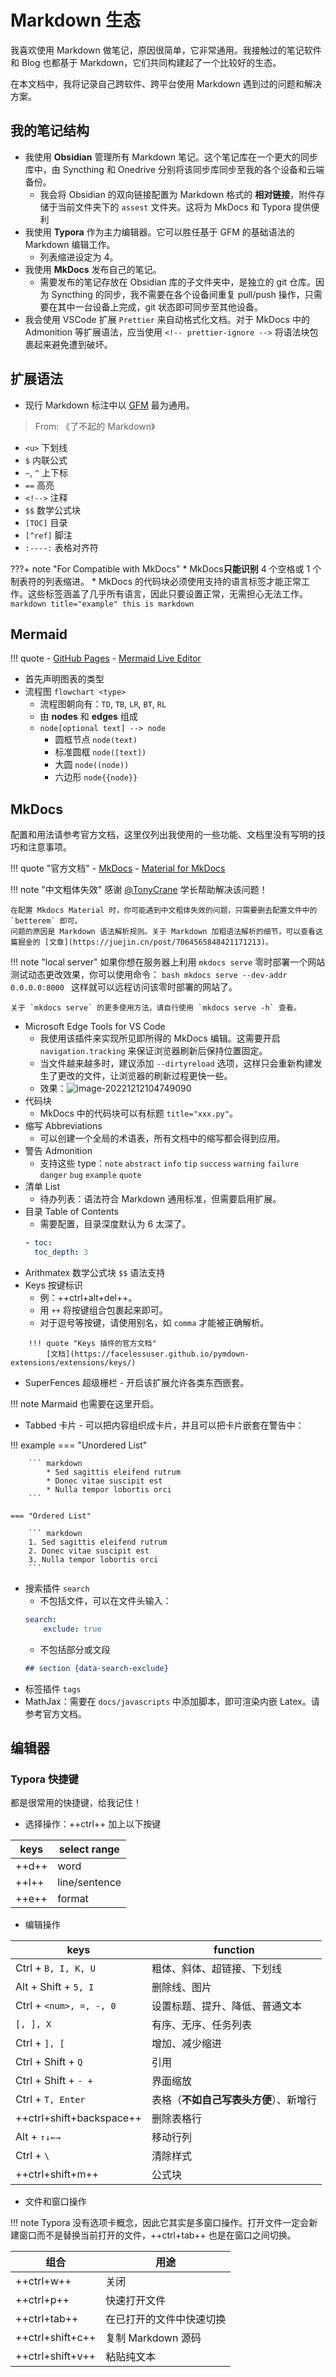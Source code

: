 # Markdown 生态

我喜欢使用 Markdown 做笔记，原因很简单，它非常通用。我接触过的笔记软件和 Blog 也都基于 Markdown，它们共同构建起了一个比较好的生态。

在本文档中，我将记录自己跨软件、跨平台使用 Markdown 遇到过的问题和解决方案。

## 我的笔记结构

-   我使用 **Obsidian** 管理所有 Markdown 笔记。这个笔记库在一个更大的同步库中，由 Syncthing 和 Onedrive 分别将该同步库同步至我的各个设备和云端备份。
    -   我会将 Obsidian 的双向链接配置为 Markdown 格式的 **相对链接**，附件存储于当前文件夹下的 `assest` 文件夹。这将为 MkDocs 和 Typora 提供便利
-   我使用 **Typora** 作为主力编辑器。它可以胜任基于 GFM 的基础语法的 Markdown 编辑工作。
    -   列表缩进设定为 4。
-   我使用 **MkDocs** 发布自己的笔记。
    -   需要发布的笔记存放在 Obsidian 库的子文件夹中，是独立的 git 仓库。因为 Syncthing 的同步，我不需要在各个设备间重复 pull/push 操作，只需要在其中一台设备上完成，git 状态即可同步至其他设备。
-   我会使用 VSCode 扩展 `Prettier` 来自动格式化文档。对于 MkDocs 中的 Admonition 等扩展语法，应当使用 `<!-- prettier-ignore -->` 将语法块包裹起来避免遭到破坏。

## 扩展语法

-   现行 Markdown 标注中以 [GFM](https://github.github.com/gfm) 最为通用。

> From:
> 《了不起的 Markdown》

-   `<u>` 下划线
-   `$` 内联公式
-   `~`, `^` 上下标
-   `==` 高亮
-   `<!-->` 注释
-   `$$` 数学公式块
-   `[TOC]` 目录
-   `[^ref]` 脚注
-   `:----:` 表格对齐符

<!-- prettier-ignore-start -->
???+ note "For Compatible with MkDocs"
    * MkDocs**只能识别** 4 个空格或 1 个制表符的列表缩进。
    * MkDocs 的代码块必须使用支持的语言标签才能正常工作。这些标签涵盖了几乎所有语言，因此只要设置正常，无需担心无法工作。
        ```markdown title="example"
        this is markdown
        ```
<!-- prettier-ignore-end -->

## Mermaid

<!-- prettier-ignore-start -->
!!! quote
    -   [GitHub Pages](https://mermaid-js.github.io/mermaid/#/)
    -   [Mermaid Live Editor](https://mermaid-js.github.io/mermaid-live-editor/)
<!-- prettier-ignore-end -->

-   首先声明图表的类型
-   流程图 `flowchart <type>`
    -   流程图朝向有：`TD`, `TB`, `LR`, `BT`, `RL`
    -   由 **nodes** 和 **edges** 组成
    -   `node[optional text] --> node`
        -   圆框节点 `node(text)`
        -   标准圆框 `node([text])`
        -   大圆 `node((node))`
        -   六边形 `node{{node}}`

## MkDocs

配置和用法请参考官方文档，这里仅列出我使用的一些功能、文档里没有写明的技巧和注意事项。

<!-- prettier-ignore-start -->
!!! quote "官方文档"
    -   [MkDocs](https://www.mkdocs.org/)
    -   [Material for MkDocs](https://squidfunk.github.io/mkdocs-material/)

!!! note "中文粗体失效"
    感谢 [@TonyCrane](https://tonycrane.cc/) 学长帮助解决该问题！

    在配置 Mkdocs Material 时，你可能遇到中文粗体失效的问题，只需要删去配置文件中的 `betterem` 即可。
    问题的原因是 Markdown 语法解析规则。关于 Markdown 加粗语法解析的细节，可以查看这篇掘金的 [文章](https://juejin.cn/post/7064565848421171213)。

!!! note "local server"
    如果你想在服务器上利用 `mkdocs serve` 零时部署一个网站测试动态更改效果，你可以使用命令：
    ```bash
    mkdocs serve --dev-addr 0.0.0.0:8000
    ```
    这样就可以远程访问该零时部署的网站了。

    关于 `mkdocs serve` 的更多使用方法，请自行使用 `mkdocs serve -h` 查看。
<!-- prettier-ignore-end -->

-   Microsoft Edge Tools for VS Code
    -   我使用该插件来实现所见即所得的 MkDocs 编辑。这需要开启 `navigation.tracking` 来保证浏览器刷新后保持位置固定。
    -   当文件越来越多时，建议添加 `--dirtyreload` 选项，这样只会重新构建发生了更改的文件，让浏览器的刷新过程更快一些。
    -   效果：![image-20221212104749090](assets/image-20221212104749090.png)
-   代码块
    -   MkDocs 中的代码块可以有标题 `title="xxx.py"`。
-   缩写 Abbreviations
    -   可以创建一个全局的术语表，所有文档中的缩写都会得到应用。
-   警告 Admonition
    -   支持这些 type：`note` `abstract` `info` `tip` `success` `warning` `failure` `danger` `bug` `example` `quote`
-   清单 List
    -   待办列表：语法符合 Markdown 通用标准，但需要启用扩展。
-   目录 Table of Contents
    -   需要配置，目录深度默认为 6 太深了。
    ```yaml
    - toc:
      toc_depth: 3
    ```
-   Arithmatex 数学公式块 `$$` 语法支持
-   Keys 按键标识
    -   例：++ctrl+alt+del++。
    -   用 `++` 将按键组合包裹起来即可。
    -   对于逗号等按键，请使用别名，如 `comma` 才能被正确解析。

<!-- prettier-ignore-start -->
        !!! quote "Keys 插件的官方文档"
            [文档](https://facelessuser.github.io/pymdown-extensions/extensions/keys/)
<!-- prettier-ignore-end -->

-   SuperFences 超级栅栏 - 开启该扩展允许各类东西嵌套。

<!-- prettier-ignore-start -->
!!! note
    Marmaid 也需要在这里开启。
<!-- prettier-ignore-end -->

-   Tabbed 卡片 - 可以把内容组织成卡片，并且可以把卡片嵌套在警告中：

<!-- prettier-ignore-start -->
!!! example
    === "Unordered List"

        ``` markdown
            * Sed sagittis eleifend rutrum
            * Donec vitae suscipit est
            * Nulla tempor lobortis orci
        ```

    === "Ordered List"

        ``` markdown
        1. Sed sagittis eleifend rutrum
        2. Donec vitae suscipit est
        3. Nulla tempor lobortis orci
        ```
<!-- prettier-ignore-end -->

-   搜索插件 `search`
    -   不包括文件，可以在文件头输入：
    ```yaml
    search:
        exclude: true
    ```
    -   不包括部分或文段
    ```markdown
    ## section {data-search-exclude}
    ```
-   标签插件 `tags`
-   MathJax：需要在 `docs/javascripts` 中添加脚本，即可渲染内嵌 Latex。请参考官方文档。

## 编辑器

### Typora 快捷键

都是很常用的快捷键，给我记住！

-   选择操作：++ctrl++ 加上以下按键

| keys  | select range  |
| ----- | ------------- |
| ++d++ | word          |
| ++l++ | line/sentence |
| ++e++ | format        |

-   编辑操作

| keys                     | function                               |
| ------------------------ | -------------------------------------- |
| Ctrl + `B, I, K, U`      | 粗体、斜体、超链接、下划线             |
| Alt + Shift + `5, I`     | 删除线、图片                           |
| Ctrl + `<num>, =, -, 0`  | 设置标题、提升、降低、普通文本         |
| `[, ], X`                | 有序、无序、任务列表                   |
| Ctrl + `], [`            | 增加、减少缩进                         |
| Ctrl + Shift + `Q`       | 引用                                   |
| Ctrl + Shift + `- +`     | 界面缩放                               |
| Ctrl + `T, Enter`        | 表格（**不如自己写表头方便**）、新增行 |
| ++ctrl+shift+backspace++ | 删除表格行                             |
| Alt + `↑↓←→`             | 移动行列                               |
| Ctrl + `\`               | 清除样式                               |
| ++ctrl+shift+m++         | 公式块                                 |

-   文件和窗口操作

<!-- prettier-ignore-start -->
!!! note
    Typora 没有选项卡概念，因此它其实是多窗口操作。打开文件一定会新建窗口而不是替换当前打开的文件，++ctrl+tab++ 也是在窗口之间切换。
<!-- prettier-ignore-end -->

| 组合             | 用途                     |
| ---------------- | ------------------------ |
| ++ctrl+w++       | 关闭                     |
| ++ctrl+p++       | 快速打开文件             |
| ++ctrl+tab++     | 在已打开的文件中快速切换 |
| ++ctrl+shift+c++ | 复制 Markdown 源码       |
| ++ctrl+shift+v++ | 粘贴纯文本               |
